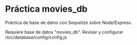 # Práctica movies_db

Práctica de base de datos con  Sequelize sobre Node/Express.

Requiere base de datos "movies_db". Revisar y configurar /src/database/config/config.js
